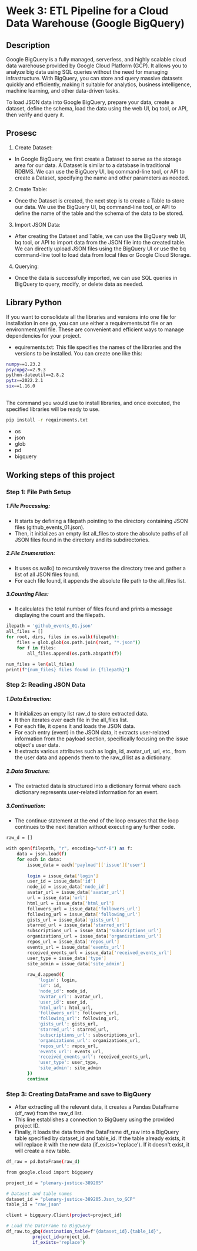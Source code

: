 # Week 3: ETL Pipeline for a Cloud Data Warehouse (Google BigQuery)

## Description
Google BigQuery is a fully managed, serverless, and highly scalable cloud data warehouse provided by Google Cloud Platform (GCP). 
It allows you to analyze big data using SQL queries without the need for managing infrastructure. With BigQuery, you can store and query massive datasets quickly and efficiently, making it suitable for analytics, business intelligence, machine learning, and other data-driven tasks.

To load JSON data into Google BigQuery, prepare your data, create a dataset, define the schema, load the data using the web UI, bq tool, or API, then verify and query it.

## Prosesc
1. Create Dataset:
- In Google BigQuery, we first create a Dataset to serve as the storage area for our data. A Dataset is similar to a database in   traditional RDBMS. We can use the BigQuery UI, bq command-line tool, or API to create a Dataset, specifying the name and other parameters as needed.

2. Create Table:
- Once the Dataset is created, the next step is to create a Table to store our data. We use the BigQuery UI, bq command-line tool, or API to define the name of the table and the schema of the data to be stored.

3. Import JSON Data:
- After creating the Dataset and Table, we can use the BigQuery web UI, bq tool, or API to import data from the JSON file into the created table. We can directly upload JSON files using the BigQuery UI or use the bq command-line tool to load data from local files or Google Cloud Storage.

4. Querying:
- Once the data is successfully imported, we can use SQL queries in BigQuery to query, modify, or delete data as needed.

## Library Python

If you want to consolidate all the libraries and versions into one file for installation in one go, you can use either a requirements.txt file or an environment.yml file. These are convenient and efficient ways to manage dependencies for your project.

- equirements.txt: This file specifies the names of the libraries and the versions to be installed. You can create one like this:
```bash
numpy==1.23.2
psycopg2==2.9.3
python-dateutil==2.8.2
pytz==2022.2.1
six==1.16.0
```
## 
The command you would use to install libraries, and once executed, the specified libraries will be ready to use. 

```bash
pip install -r requirements.txt
```
- os
- json
- glob
- pd
- bigquery

## Working steps of this project
### Step 1: File Path Setup
##### 1.File Processing: 
- It starts by defining a filepath pointing to the directory containing JSON files (github_events_01.json).
- Then, it initializes an empty list all_files to store the absolute paths of all JSON files found in the directory and its subdirectories.
##### 2.File Enumeration:
- It uses os.walk() to recursively traverse the directory tree and gather a list of all JSON files found.
- For each file found, it appends the absolute file path to the all_files list.
##### 3.Counting Files:
- It calculates the total number of files found and prints a message displaying the count and the filepath.

```bash
ilepath = 'github_events_01.json'
all_files = []
for root, dirs, files in os.walk(filepath):
    files = glob.glob(os.path.join(root, "*.json"))
    for f in files:
        all_files.append(os.path.abspath(f))

num_files = len(all_files)
print(f"{num_files} files found in {filepath}")
```
### Step 2: Reading JSON Data
##### 1.Data Extraction:
- It initializes an empty list raw_d to store extracted data.
- It then iterates over each file in the all_files list.
- For each file, it opens it and loads the JSON data.
- For each entry (event) in the JSON data, it extracts user-related information from the payload section, specifically focusing on the issue object's user data.
- It extracts various attributes such as login, id, avatar_url, url, etc., from the user data and appends them to the raw_d list as a dictionary.
##### 2.Data Structure:
- The extracted data is structured into a dictionary format where each dictionary represents user-related information for an event.
##### 3.Continuation:
- The continue statement at the end of the loop ensures that the loop continues to the next iteration without executing any further code.
```bash
raw_d = []

with open(filepath, "r", encoding="utf-8") as f:
    data = json.load(f)
    for each in data:
        issue_data = each['payload']['issue']['user']
        
        login = issue_data['login']
        user_id = issue_data['id']
        node_id = issue_data['node_id']
        avatar_url = issue_data['avatar_url']
        url = issue_data['url']
        html_url = issue_data['html_url']
        followers_url = issue_data['followers_url']
        following_url = issue_data['following_url']
        gists_url = issue_data['gists_url']
        starred_url = issue_data['starred_url']
        subscriptions_url = issue_data['subscriptions_url']
        organizations_url = issue_data['organizations_url']
        repos_url = issue_data['repos_url']
        events_url = issue_data['events_url']
        received_events_url = issue_data['received_events_url']
        user_type = issue_data['type']
        site_admin = issue_data['site_admin']
        
        raw_d.append({
            'login': login,
            'id': id,
            'node_id': node_id,
            'avatar_url': avatar_url,
            'user_id': user_id,
            'html_url': html_url,
            'followers_url': followers_url,
            'following_url': following_url,
            'gists_url': gists_url,
            'starred_url': starred_url,
            'subscriptions_url': subscriptions_url,
            'organizations_url': organizations_url,
            'repos_url': repos_url,
            'events_url': events_url,
            'received_events_url': received_events_url,
            'user_type': user_type,
            'site_admin': site_admin
        })
        continue
```
### Step 3: Creating DataFrame and save to BigQuery
- After extracting all the relevant data, it creates a Pandas DataFrame (df_raw) from the raw_d list.
- This line establishes a connection to BigQuery using the provided project ID.
- Finally, it loads the data from the DataFrame df_raw into a BigQuery table specified by dataset_id and table_id. If the table already exists, it will replace it with the new data (if_exists='replace'). If it doesn't exist, it will create a new table.



```bash
df_raw = pd.DataFrame(raw_d)

from google.cloud import bigquery

project_id = "plenary-justice-389205"

# Dataset and table names
dataset_id = "plenary-justice-389205.Json_to_GCP"
table_id = "raw_json"

client = bigquery.Client(project=project_id)

# Load the DataFrame to BigQuery
df_raw.to_gbq(destination_table=f"{dataset_id}.{table_id}",
          project_id=project_id,
          if_exists='replace')
```